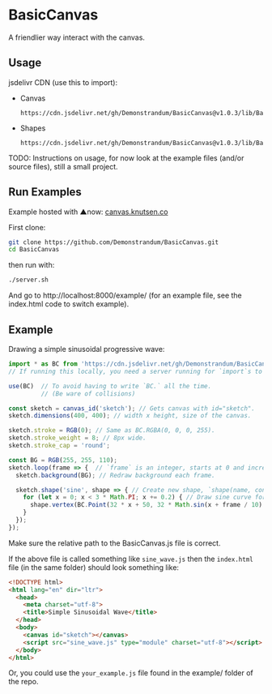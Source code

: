 # BasicCanvas
A friendlier way interact with the canvas.

## Usage
jsdelivr CDN (use this to import):
- Canvas
  ```
  https://cdn.jsdelivr.net/gh/Demonstrandum/BasicCanvas@v1.0.3/lib/BasicCanvas.js
  ```
- Shapes
  ```
  https://cdn.jsdelivr.net/gh/Demonstrandum/BasicCanvas@v1.0.3/lib/BasicShapes.js
  ```

TODO: Instructions on usage, for now look at the example files (and/or source files), still a small project.

## Run Examples
Example hosted with ▲now: [canvas.knutsen.co](https://canvas.knutsen.co/example/)

First clone:
```sh
git clone https://github.com/Demonstrandum/BasicCanvas.git
cd BasicCanvas
```
then run with:
```sh
./server.sh
```
And go to http://localhost:8000/example/ (for an example file, see the index.html code to switch example).

## Example
Drawing a simple sinusoidal progressive wave:
```js
import * as BC from 'https://cdn.jsdelivr.net/gh/Demonstrandum/BasicCanvas@v1.0.3/lib/BasicCanvas.js';
// If running this locally, you need a server running for `import`s to work, (for now).

use(BC)  // To avoid having to write `BC.` all the time.
         // (Be ware of collisions)

const sketch = canvas_id('sketch'); // Gets canvas with id="sketch".
sketch.dimensions(400, 400); // width x height, size of the canvas.

sketch.stroke = RGB(0); // Same as BC.RGBA(0, 0, 0, 255).
sketch.stroke_weight = 8; // 8px wide.
sketch.stroke_cap = 'round';

const BG = RGB(255, 255, 110);
sketch.loop(frame => {  // `frame` is an integer, starts at 0 and increments for every frame drawn.
  sketch.background(BG); // Redraw background each frame.

  sketch.shape('sine', shape => { // Create new shape, `shape(name, construction of shape callback)`
    for (let x = 0; x < 3 * Math.PI; x += 0.2) { // Draw sine curve for this frame, next frame will be different
      shape.vertex(BC.Point(32 * x + 50, 32 * Math.sin(x + frame / 10) + 200));
    }
  });
});
```
Make sure the relative path to the BasicCanvas.js file is correct.

If the above file is called something like `sine_wave.js` then the `index.html` file (in the same folder) should look something like:
```html
<!DOCTYPE html>
<html lang="en" dir="ltr">
  <head>
    <meta charset="utf-8">
    <title>Simple Sinusoidal Wave</title>
  </head>
  <body>
    <canvas id="sketch"></canvas>
    <script src="sine_wave.js" type="module" charset="utf-8"></script>
  </body>
</html>
```
Or, you could use the `your_example.js` file found in the example/ folder of the repo.
